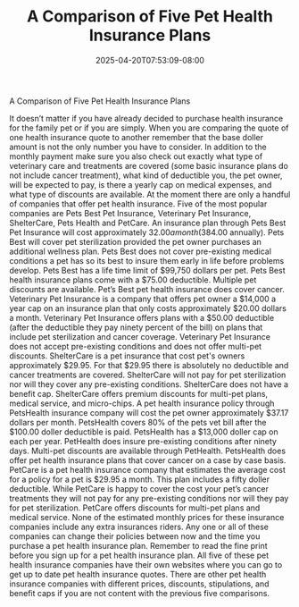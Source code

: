 ﻿---
title: "A Comparison of Five Pet Health Insurance Plans"
date: 2025-04-20T07:53:09-08:00
description: "pet health care Tips for Web Success"
featured_image: "/images/pet health care.jpg"
tags: ["pet health care"]
---

A Comparison of Five Pet Health Insurance Plans

It doesn’t matter if you have already decided to purchase health insurance for the family pet or if you are simply. When you are comparing the quote of one health insurance quote to another remember that the base doller amount is not the only number you have to consider. In addition to the monthly payment make sure you also check out exactly what type of veterinary care and treatments are covered (some basic insurance plans do not include cancer treatment), what kind of deductible you, the pet owner, will be expected to pay, is there a yearly cap on medical expenses, and what type of discounts are available.
	At the moment there are only a handful of companies that offer pet health insurance. Five of the most popular companies are Pets Best Pet Insurance, Veterinary Pet Insurance, ShelterCare, Pets Health and PetCare.
	An insurance plan through Pets Best Pet Insurance will cost approximately $32.00 a month ($384.00 annually). Pets Best will cover pet sterilization provided the pet owner purchases an additional wellness plan. Pets Best does not cover pre-existing medical conditions a pet has so its best to insure them early in life before problems develop. Pets Best has a life time limit of $99,750 dollars per pet. Pets Best health insurance plans come with a $75.00 deductible. Multiple pet discounts are available. Pet’s Best pet health insurance does cover cancer.
	Veterinary Pet Insurance is a company that offers pet owner a $14,000 a year cap on an insurance plan that only costs approximately $20.00 dollars a month. Veterinary Pet Insurance offers plans with a $50.00 deductible (after the deductible they pay ninety percent of the bill) on plans that include pet sterilization and cancer coverage. Veterinary Pet Insurance does not accept pre-existing conditions and does not offer multi-pet discounts.
	ShelterCare is a pet insurance that cost pet's owners approximately $29.95. For that $29.95 there is absolutely no deductible and cancer treatments are covered. ShelterCare will not pay for pet sterilization nor will they cover any pre-existing conditions. ShelterCare does not have a benefit cap. ShelterCare offers premium discounts for multi-pet plans, medical service, and micro-chips.
	A pet health insurance policy through PetsHealth insurance company will cost the pet owner approximately $37.17 dollars per month. PetsHealth covers 80% of the pets vet bill after the $100.00 doller deductible is paid. PetsHealth has a $13,000 doller cap on each per year. PetHealth does insure pre-existing conditions after ninety days. Multi-pet discounts are available through PetHealth. PetsHealth does offer pet health insurance plans that cover cancer on a case by case basis.  
	PetCare is a pet health insurance company that estimates the average cost for a policy for a pet is $29.95 a month. This plan includes a fifty doller deductible. While PetCare is happy to cover the cost your pet’s cancer treatments they will not pay for any pre-existing conditions nor will they pay for pet sterilization. PetCare offers discounts for multi-pet plans and medical service.
	None of the estimated monthly prices for these insurance companies include any extra insurances riders. 
	Any one or all of these companies can change their policies between now and the time you purchase a pet health insurance plan.
	Remember to read the fine print before you sign up for a pet health insurance plan.
	All five of these pet health insurance companies have their own websites where you can go to get up to date pet health insurance quotes.
	There are other pet health insurance companies with different prices, discounts, stipulations, and benefit caps if you are not content with the previous five comparisons.

